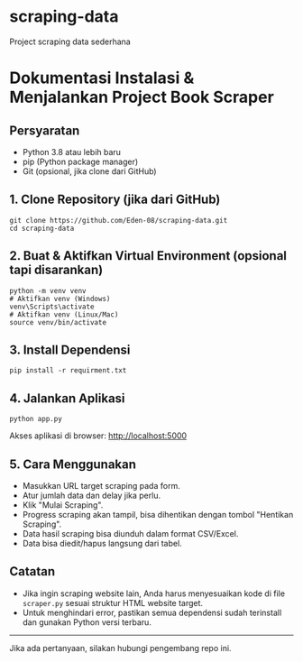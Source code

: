 # scraping-data

Project scraping data sederhana

# Dokumentasi Instalasi & Menjalankan Project Book Scraper

## Persyaratan

- Python 3.8 atau lebih baru
- pip (Python package manager)
- Git (opsional, jika clone dari GitHub)

## 1. Clone Repository (jika dari GitHub)

```
git clone https://github.com/Eden-08/scraping-data.git
cd scraping-data
```

## 2. Buat & Aktifkan Virtual Environment (opsional tapi disarankan)

```
python -m venv venv
# Aktifkan venv (Windows)
venv\Scripts\activate
# Aktifkan venv (Linux/Mac)
source venv/bin/activate
```

## 3. Install Dependensi

```
pip install -r requirment.txt
```

## 4. Jalankan Aplikasi

```
python app.py
```

Akses aplikasi di browser: [http://localhost:5000](http://localhost:5000)

## 5. Cara Menggunakan

- Masukkan URL target scraping pada form.
- Atur jumlah data dan delay jika perlu.
- Klik "Mulai Scraping".
- Progress scraping akan tampil, bisa dihentikan dengan tombol "Hentikan Scraping".
- Data hasil scraping bisa diunduh dalam format CSV/Excel.
- Data bisa diedit/hapus langsung dari tabel.

## Catatan

- Jika ingin scraping website lain, Anda harus menyesuaikan kode di file `scraper.py` sesuai struktur HTML website target.
- Untuk menghindari error, pastikan semua dependensi sudah terinstall dan gunakan Python versi terbaru.

---

Jika ada pertanyaan, silakan hubungi pengembang repo ini.
